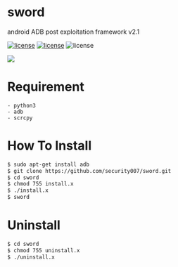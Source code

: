 # sword
android ADB post exploitation framework v2.1

[![license](https://img.shields.io/badge/license-mit-blue)](https://github.com/security007/sword/blob/master/LICENSE) [![license](https://img.shields.io/badge/author-security007-blue)](https://github.com/security007/) ![license](https://img.shields.io/badge/version-v2.1.0-informational)

[![](https://github.com/security007/sword/raw/master/Kazam_screenshot_00001.png)](https://github.com/security007/sword/raw/master/Kazam_screenshot_00001.png)

# Requirement
```
- python3
- adb
- scrcpy 
```
# How To Install
```bash
$ sudo apt-get install adb
$ git clone https://github.com/security007/sword.git
$ cd sword
$ chmod 755 install.x
$ ./install.x
$ sword
```

# Uninstall
```bash
$ cd sword
$ chmod 755 uninstall.x
$ ./uninstall.x
```

